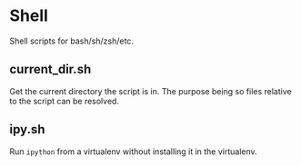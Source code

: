 # Shell

Shell scripts for bash/sh/zsh/etc.

## current_dir.sh

Get the current directory the script is in. The purpose being so files relative
to the script can be resolved.

## ipy.sh

Run `ipython` from a virtualenv without installing it in the virtualenv.
